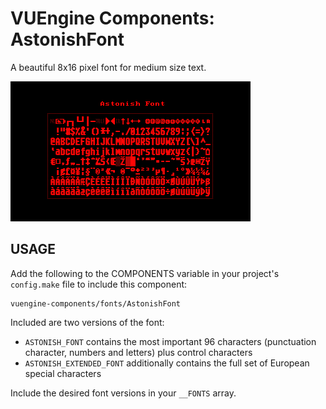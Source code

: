 VUEngine Components: AstonishFont
=================================

A beautiful 8x16 pixel font for medium size text.

![Preview Image](preview.png)


USAGE
-----

Add the following to the COMPONENTS variable in your project's `config.make` file to include this component:

	vuengine-components/fonts/AstonishFont

Included are two versions of the font:

- `ASTONISH_FONT` contains the most important 96 characters (punctuation character, numbers and letters) plus control characters
- `ASTONISH_EXTENDED_FONT` additionally contains the full set of European special characters

Include the desired font versions in your `__FONTS` array.